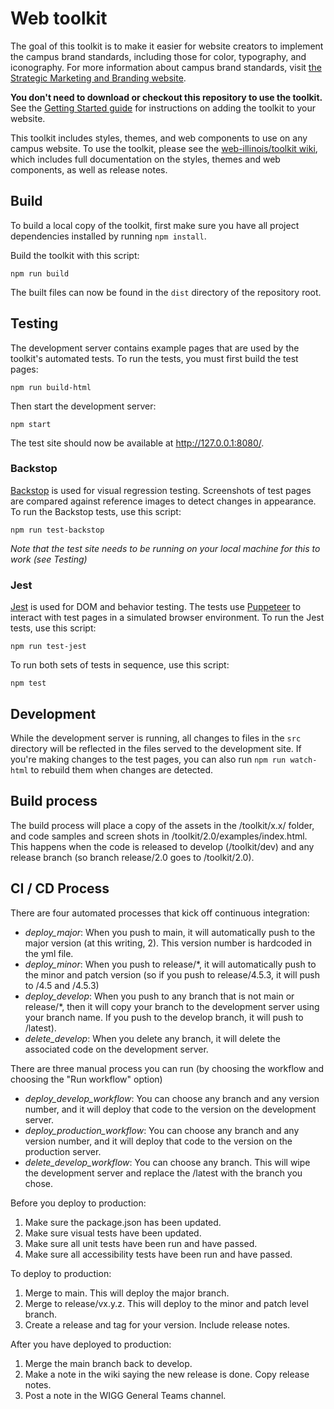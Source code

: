 # Web toolkit

The goal of this toolkit is to make it easier for website creators to implement the campus brand standards, including those for color, typography, and iconography. For more information about campus brand standards, visit [the Strategic Marketing and Branding website](https://marketing.illinois.edu).

**You don't need to download or checkout this repository to use the toolkit.** See the [Getting Started guide](https://github.com/web-illinois/toolkit/wiki/Getting-started) for instructions on adding the toolkit to your website.

This toolkit includes styles, themes, and web components to use on any campus website. To use the toolkit, please see the [web-illinois/toolkit wiki](https://github.com/web-illinois/toolkit/wiki), which includes full documentation on the styles, themes and web components, as well as release notes.

## Build

To build a local copy of the toolkit, first make sure you have all project dependencies installed by running `npm install`.

Build the toolkit with this script: 

````
npm run build
````

The built files can now be found in the `dist` directory of the repository root.

## Testing

The development server contains example pages that are used by the toolkit's automated tests. To run the tests, you must first build the test pages:

````
npm run build-html
````

Then start the development server:

````
npm start
````

The test site should now be available at http://127.0.0.1:8080/.

### Backstop

[Backstop](https://github.com/garris/BackstopJS) is used for visual regression testing. Screenshots of test pages are compared against reference images to detect changes in appearance. To run the Backstop tests, use this script:

````
npm run test-backstop
````

*Note that the test site needs to be running on your local machine for this to work (see Testing)*

### Jest

[Jest](https://jestjs.io/) is used for DOM and behavior testing. The tests use [Puppeteer](https://github.com/puppeteer/puppeteer/) to interact with test pages in a simulated browser environment. To run the Jest tests, use this script:

````
npm run test-jest
```` 

To run both sets of tests in sequence, use this script:

````
npm test
````

## Development

While the development server is running, all changes to files in the `src` directory will be reflected in the files served to the development site. If you're making changes to the test pages, you can also run `npm run watch-html` to rebuild them when changes are detected.


## Build process

The build process will place a copy of the assets in the /toolkit/x.x/ folder, and code samples and screen shots in /toolkit/2.0/examples/index.html. This happens when the code is released to develop (/toolkit/dev) and any release branch (so branch release/2.0 goes to /toolkit/2.0).


## CI / CD Process

There are four automated processes that kick off continuous integration:
* *deploy_major*: When you push to main, it will automatically push to the major version (at this writing, 2). This version number is hardcoded in the yml file. 
* *deploy_minor*: When you push to release/*, it will automatically push to the minor and patch version (so if you push to release/4.5.3, it will push to /4.5 and /4.5.3)
* *deploy_develop*: When you push to any branch that is not main or release/*, then it will copy your branch to the development server using your branch name. If you push to the develop branch, it will push to /latest). 
* *delete_develop*: When you delete any branch, it will delete the associated code on the development server. 

There are three manual process you can run (by choosing the workflow and choosing the "Run workflow" option)
* *deploy_develop_workflow*: You can choose any branch and any version number, and it will deploy that code to the version on the development server. 
* *deploy_production_workflow*: You can choose any branch and any version number, and it will deploy that code to the version on the production server. 
* *delete_develop_workflow*: You can choose any branch. This will wipe the development server and replace the /latest with the branch you chose. 

Before you deploy to production:
1. Make sure the package.json has been updated.
2. Make sure visual tests have been updated.
3. Make sure all unit tests have been run and have passed.
4. Make sure all accessibility tests have been run and have passed.

To deploy to production:
1. Merge to main. This will deploy the major branch. 
2. Merge to release/vx.y.z. This will deploy to the minor and patch level branch. 
3. Create a release and tag for your version. Include release notes.

After you have deployed to production:
1. Merge the main branch back to develop.
2. Make a note in the wiki saying the new release is done. Copy release notes. 
3. Post a note in the WIGG General Teams channel. 